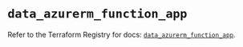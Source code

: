 # `data_azurerm_function_app`

Refer to the Terraform Registry for docs: [`data_azurerm_function_app`](https://registry.terraform.io/providers/hashicorp/azurerm/3.93.0/docs/data-sources/function_app).
